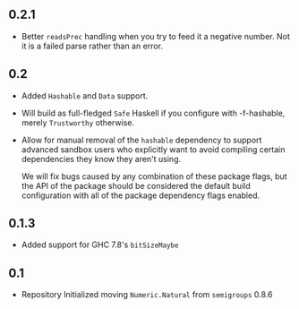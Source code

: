0.2.1
-----
* Better `readsPrec` handling when you try to feed it a negative number. Not it is a failed parse rather than an error.

0.2
---
* Added `Hashable` and `Data` support.
* Will build as full-fledged `Safe` Haskell if you configure with -f-hashable, merely `Trustworthy` otherwise.
* Allow for manual removal of the `hashable` dependency to support advanced sandbox users who explicitly want to avoid compiling certain dependencies
  they know they aren't using.

  We will fix bugs caused by any combination of these package flags, but the API of the package should be considered the default build
  configuration with all of the package dependency flags enabled.

0.1.3
-----
* Added support for GHC 7.8's `bitSizeMaybe`

0.1
---
* Repository Initialized moving `Numeric.Natural` from `semigroups` 0.8.6
